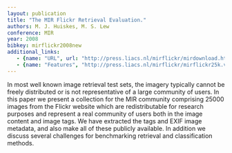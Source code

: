 ```yaml
---
layout: publication
title: "The MIR Flickr Retrieval Evaluation."
authors: M. J. Huiskes, M. S. Lew
conference: MIR 
year: 2008
bibkey: mirflickr2008new
additional_links:
   - {name: "URL", url: "http://press.liacs.nl/mirflickr/mirdownload.html"}
   - {name: "Features", "http://press.liacs.nl/mirflickr/mirflickr25k.v2/mirflickr25k.zip"}
---
```

In most well known image retrieval test sets, the imagery
typically cannot be freely distributed or is not representative of a
large community of users. In this paper we present a collection
for the MIR community comprising 25000 images from the Flickr
website which are redistributable for research purposes and
represent a real community of users both in the image content and
image tags. We have extracted the tags and EXIF image metadata,
and also make all of these publicly available. In addition we
discuss several challenges for benchmarking retrieval and
classification methods. 
